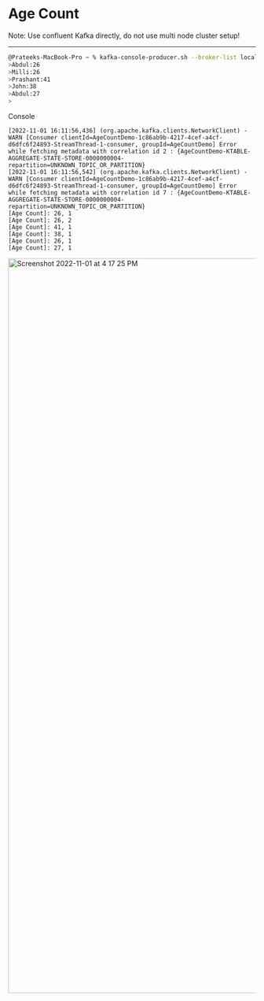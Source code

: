 # Age Count 

Note: Use confluent Kafka directly, do not use multi node cluster setup!

----

```sh
@Prateeks-MacBook-Pro ~ % kafka-console-producer.sh --broker-list localhost:9092 --topic person-age  --property parse.key=true --property key.separator=":"
>Abdul:26
>Milli:26
>Prashant:41
>John:38
>Abdul:27
>
```

Console 

```logs
[2022-11-01 16:11:56,436] (org.apache.kafka.clients.NetworkClient) - WARN [Consumer clientId=AgeCountDemo-1c86ab9b-4217-4cef-a4cf-d6dfc6f24893-StreamThread-1-consumer, groupId=AgeCountDemo] Error while fetching metadata with correlation id 2 : {AgeCountDemo-KTABLE-AGGREGATE-STATE-STORE-0000000004-repartition=UNKNOWN_TOPIC_OR_PARTITION} 
[2022-11-01 16:11:56,542] (org.apache.kafka.clients.NetworkClient) - WARN [Consumer clientId=AgeCountDemo-1c86ab9b-4217-4cef-a4cf-d6dfc6f24893-StreamThread-1-consumer, groupId=AgeCountDemo] Error while fetching metadata with correlation id 7 : {AgeCountDemo-KTABLE-AGGREGATE-STATE-STORE-0000000004-repartition=UNKNOWN_TOPIC_OR_PARTITION} 
[Age Count]: 26, 1
[Age Count]: 26, 2
[Age Count]: 41, 1
[Age Count]: 38, 1
[Age Count]: 26, 1
[Age Count]: 27, 1

```

<img width="1493" alt="Screenshot 2022-11-01 at 4 17 25 PM" src="https://user-images.githubusercontent.com/54174687/199216704-6ac37a9b-15ef-4e39-b817-8c388862731c.png">

